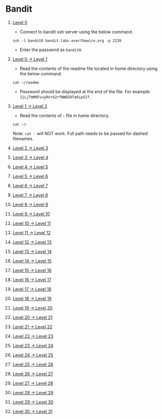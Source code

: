 # Bandit
1. [Level 0](https://overthewire.org/wargames/bandit/bandit0.html)

    - Connect to bandit ssh server using the below command.

    ```
    ssh -l bandit0 bandit.labs.overthewire.org -p 2220
    ```
    - Enter the password as `bandit0`.

1. [Level 0 -> Level 1](https://overthewire.org/wargames/bandit/bandit1.html)

    - Read the contents of the readme file located in home directory using the below command.

    ```
    cat ~/readme
    ```
    - Password should be displayed at the end of the file. For example: `ZjLjTmM6FvvyRnrb2rfNWOZOTa6ip5If`.

1. [Level 1 -> Level 2](https://overthewire.org/wargames/bandit/bandit2.html)
    - Read the contents of - file in home directory.
    ```
    cat ~/-
    ```
    Note: `cat -` will NOT work. Full path needs to be passed for dashed filenames.

1. [Level 2 -> Level 3](https://overthewire.org/wargames/bandit/bandit3.html)
1. [Level 3 -> Level 4](https://overthewire.org/wargames/bandit/bandit4.html)
1. [Level 4 -> Level 5](https://overthewire.org/wargames/bandit/bandit5.html)
1. [Level 5 -> Level 6](https://overthewire.org/wargames/bandit/bandit6.html)
1. [Level 6 -> Level 7](https://overthewire.org/wargames/bandit/bandit7.html)
1. [Level 7 -> Level 8](https://overthewire.org/wargames/bandit/bandit8.html)
1. [Level 8 -> Level 9](https://overthewire.org/wargames/bandit/bandit9.html)
1. [Level 9 -> Level 10](https://overthewire.org/wargames/bandit/bandit10.html)
1. [Level 10 -> Level 11](https://overthewire.org/wargames/bandit/bandit11.html)
1. [Level 11 -> Level 12](https://overthewire.org/wargames/bandit/bandit12.html)
1. [Level 12 -> Level 13](https://overthewire.org/wargames/bandit/bandit13.html)
1. [Level 13 -> Level 14](https://overthewire.org/wargames/bandit/bandit14.html)
1. [Level 14 -> Level 15](https://overthewire.org/wargames/bandit/bandit15.html)
1. [Level 15 -> Level 16](https://overthewire.org/wargames/bandit/bandit16.html)
1. [Level 16 -> Level 17](https://overthewire.org/wargames/bandit/bandit17.html)
1. [Level 17 -> Level 18](https://overthewire.org/wargames/bandit/bandit18.html)
1. [Level 18 -> Level 19](https://overthewire.org/wargames/bandit/bandit19.html)
1. [Level 19 -> Level 20](https://overthewire.org/wargames/bandit/bandit20.html)
1. [Level 20 -> Level 21](https://overthewire.org/wargames/bandit/bandit21.html)
1. [Level 21 -> Level 22](https://overthewire.org/wargames/bandit/bandit22.html)
1. [Level 22 -> Level 23](https://overthewire.org/wargames/bandit/bandit23.html)
1. [Level 23 -> Level 24](https://overthewire.org/wargames/bandit/bandit24.html)
1. [Level 24 -> Level 25](https://overthewire.org/wargames/bandit/bandit25.html)
1. [Level 25 -> Level 26](https://overthewire.org/wargames/bandit/bandit26.html)
1. [Level 26 -> Level 27](https://overthewire.org/wargames/bandit/bandit27.html)
1. [Level 27 -> Level 28](https://overthewire.org/wargames/bandit/bandit28.html)
1. [Level 28 -> Level 29](https://overthewire.org/wargames/bandit/bandit29.html)
1. [Level 29 -> Level 30](https://overthewire.org/wargames/bandit/bandit30.html)
1. [Level 30 -> Level 31](https://overthewire.org/wargames/bandit/bandit31.html)

